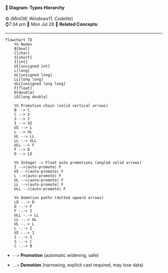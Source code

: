 #### 🎨 Diagram: Types Hierarchy 
 ♻️ (*MinGW, Windows11, Codelite*)   
 ⌚7:34 pm  📆 Mon Jul 28
 🔗 **Related Concepts**:
___
```mermaid
flowchart TD
    %% Nodes
    B[bool]
    C[char]
    S[short]
    I[int]
    UI[unsigned int]
    L[long]
    UL[unsigned long]
    LL[long long]
    ULL[unsigned long long]
    F[float]
    D[double]
    LD[long double]

    %% Promotion chain (solid vertical arrows)
    B --> C
    C --> S
    S --> I
    I --> UI
    UI --> L
    L --> UL
    UL --> LL
    LL --> ULL
    ULL --> F
    F --> D
    D --> LD

    %% Integer -> Float auto promotions (angled solid arrows)
    I -->|auto-promote| F
    UI -->|auto-promote| F
    L -->|auto-promote| F
    UL -->|auto-promote| F
    LL -->|auto-promote| F
    ULL -->|auto-promote| F

    %% Demotion paths (dotted upward arrows)
    LD -.-> D
    D -.-> F
    F -.-> I
    ULL -.-> LL
    LL -.-> UL
    UL -.-> L
    L -.-> I
    UI -.-> I
    I -.-> S
    S -.-> C
    C -.-> B
```

- `-->` **Promotion** (automatic widening, safe)
    
- `..>` **Demotion** (narrowing, explicit cast required, may lose data)